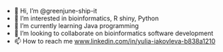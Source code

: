 - 👋 Hi, I’m @greenjune-ship-it
- 👀 I’m interested in bioinformatics, R shiny, Python
- 🌱 I’m currently learning Java programming
- 💞️ I’m looking to collaborate on bioinformatics software development
- 📫 How to reach me www.linkedin.com/in/yulia-iakovleva-b838a1210

<!---
greenjune-ship-it/greenjune-ship-it is a ✨ special ✨ repository because its `README.md` (this file) appears on your GitHub profile.
You can click the Preview link to take a look at your changes.
--->
